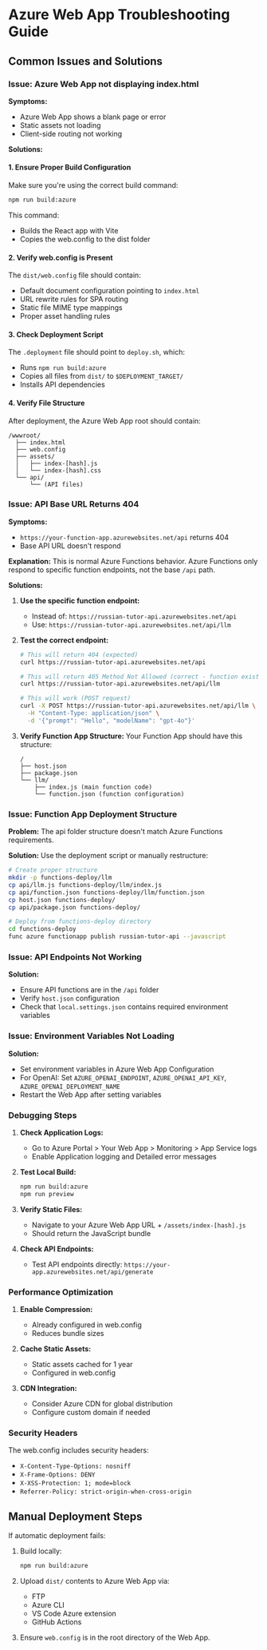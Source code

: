 # Azure Web App Troubleshooting Guide

## Common Issues and Solutions

### Issue: Azure Web App not displaying index.html

**Symptoms:**
- Azure Web App shows a blank page or error
- Static assets not loading
- Client-side routing not working

**Solutions:**

#### 1. Ensure Proper Build Configuration
Make sure you're using the correct build command:
```bash
npm run build:azure
```

This command:
- Builds the React app with Vite
- Copies the web.config to the dist folder

#### 2. Verify web.config is Present
The `dist/web.config` file should contain:
- Default document configuration pointing to `index.html`
- URL rewrite rules for SPA routing
- Static file MIME type mappings
- Proper asset handling rules

#### 3. Check Deployment Script
The `.deployment` file should point to `deploy.sh`, which:
- Runs `npm run build:azure`
- Copies all files from `dist/` to `$DEPLOYMENT_TARGET/`
- Installs API dependencies

#### 4. Verify File Structure
After deployment, the Azure Web App root should contain:
```
/wwwroot/
  ├── index.html
  ├── web.config
  ├── assets/
  │   ├── index-[hash].js
  │   └── index-[hash].css
  └── api/
      └── (API files)
```

### Issue: API Base URL Returns 404

**Symptoms:**
- `https://your-function-app.azurewebsites.net/api` returns 404
- Base API URL doesn't respond

**Explanation:**
This is normal Azure Functions behavior. Azure Functions only respond to specific function endpoints, not the base `/api` path.

**Solutions:**
1. **Use the specific function endpoint:**
   - Instead of: `https://russian-tutor-api.azurewebsites.net/api`
   - Use: `https://russian-tutor-api.azurewebsites.net/api/llm`

2. **Test the correct endpoint:**
   ```bash
   # This will return 404 (expected)
   curl https://russian-tutor-api.azurewebsites.net/api
   
   # This will return 405 Method Not Allowed (correct - function exists)
   curl https://russian-tutor-api.azurewebsites.net/api/llm
   
   # This will work (POST request)
   curl -X POST https://russian-tutor-api.azurewebsites.net/api/llm \
     -H "Content-Type: application/json" \
     -d '{"prompt": "Hello", "modelName": "gpt-4o"}'
   ```

3. **Verify Function App Structure:**
   Your Function App should have this structure:
   ```
   /
   ├── host.json
   ├── package.json
   └── llm/
       ├── index.js (main function code)
       └── function.json (function configuration)
   ```

### Issue: Function App Deployment Structure

**Problem:**
The api folder structure doesn't match Azure Functions requirements.

**Solution:**
Use the deployment script or manually restructure:

```bash
# Create proper structure
mkdir -p functions-deploy/llm
cp api/llm.js functions-deploy/llm/index.js  
cp api/function.json functions-deploy/llm/function.json
cp host.json functions-deploy/
cp api/package.json functions-deploy/

# Deploy from functions-deploy directory
cd functions-deploy
func azure functionapp publish russian-tutor-api --javascript
```

### Issue: API Endpoints Not Working

**Solution:**
- Ensure API functions are in the `/api` folder
- Verify `host.json` configuration
- Check that `local.settings.json` contains required environment variables

### Issue: Environment Variables Not Loading

**Solution:**
- Set environment variables in Azure Web App Configuration
- For OpenAI: Set `AZURE_OPENAI_ENDPOINT`, `AZURE_OPENAI_API_KEY`, `AZURE_OPENAI_DEPLOYMENT_NAME`
- Restart the Web App after setting variables

### Debugging Steps

1. **Check Application Logs:**
   - Go to Azure Portal > Your Web App > Monitoring > App Service logs
   - Enable Application logging and Detailed error messages

2. **Test Local Build:**
   ```bash
   npm run build:azure
   npm run preview
   ```

3. **Verify Static Files:**
   - Navigate to your Azure Web App URL + `/assets/index-[hash].js`
   - Should return the JavaScript bundle

4. **Check API Endpoints:**
   - Test API endpoints directly: `https://your-app.azurewebsites.net/api/generate`

### Performance Optimization

1. **Enable Compression:**
   - Already configured in web.config
   - Reduces bundle sizes

2. **Cache Static Assets:**
   - Static assets cached for 1 year
   - Configured in web.config

3. **CDN Integration:**
   - Consider Azure CDN for global distribution
   - Configure custom domain if needed

### Security Headers

The web.config includes security headers:
- `X-Content-Type-Options: nosniff`
- `X-Frame-Options: DENY`
- `X-XSS-Protection: 1; mode=block`
- `Referrer-Policy: strict-origin-when-cross-origin`

## Manual Deployment Steps

If automatic deployment fails:

1. Build locally:
   ```bash
   npm run build:azure
   ```

2. Upload `dist/` contents to Azure Web App via:
   - FTP
   - Azure CLI
   - VS Code Azure extension
   - GitHub Actions

3. Ensure `web.config` is in the root directory of the Web App.